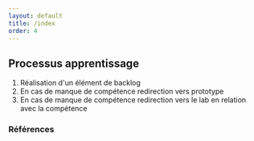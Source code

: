 ```yaml
---
layout: default
title: /index
order: 4
---
```

## Processus apprentissage

1. Réalisation d'un élément de backlog
2. En cas de manque de compétence redirection vers prototype
3. En cas de manque de compétence redirection vers le lab en relation avec la compétence

### Références
